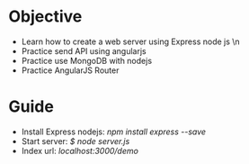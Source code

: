 # Objective
* Learn how to create a web server using Express node js \n
* Practice send API using angularjs
* Practice use MongoDB with nodejs
* Practice AngularJS Router

# Guide
* Install Express nodejs: _npm install express --save_
* Start server: _$ node server.js_
* Index url: _localhost:3000/demo_
